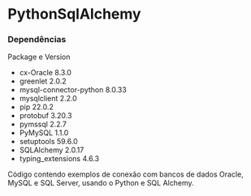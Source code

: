 # PythonSqlAlchemy

### Dependências

Package e Version
* cx-Oracle              8.3.0
* greenlet               2.0.2
* mysql-connector-python 8.0.33
* mysqlclient            2.2.0
* pip                    22.0.2
* protobuf               3.20.3
* pymssql                2.2.7
* PyMySQL                1.1.0
* setuptools             59.6.0
* SQLAlchemy             2.0.17
* typing_extensions      4.6.3

Código contendo exemplos de conexão com bancos de dados Oracle, MySQL e SQL Server,
usando o Python e SQL Alchemy.
